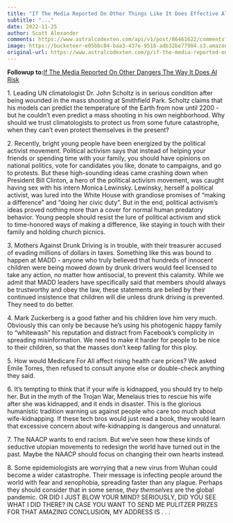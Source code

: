 ```yaml
---
title: "If The Media Reported On Other Things Like It Does Effective Altruism"
subtitle: "..."
date: 2022-11-25
author: Scott Alexander
comments: https://www.astralcodexten.com/api/v1/post/86461622/comments?&all_comments=true
image: https://bucketeer-e05bbc84-baa3-437e-9518-adb32be77984.s3.amazonaws.com/public/images/5abe6a04-d7a4-48a4-a537-06d7ee6c75c2_1059x548.png
original-url: https://www.astralcodexten.com/p/if-the-media-reported-on-other-things
---
```

**Followup to:**[If The Media Reported On Other Dangers The Way It Does AI Risk](https://slatestarcodex.com/2014/08/26/if-the-media-reported-on-other-dangers-like-it-does-ai-risk/)

1\. Leading UN climatologist Dr. John Scholtz is in serious condition after being wounded in the mass shooting at Smithfield Park. Scholtz claims that his models can predict the temperature of the Earth from now until 2200 - but he couldn’t even predict a mass shooting in his own neighborhood. Why should we trust climatologists to protect us from some future catastrophe, when they can’t even protect themselves in the present?

2\. Recently, bright young people have been energized by the political activist movement. Political activism says that instead of helping your friends or spending time with your family, you should have opinions on national politics, vote for candidates you like, donate to campaigns, and go to protests. But these high-sounding ideas came crashing down when President Bill Clinton, a hero of the political activism movement, was caught having sex with his intern Monica Lewinsky. Lewinsky, herself a political activist, was lured into the White House with grandiose promises of “making a difference” and “doing her civic duty”. But in the end, political activism’s ideas proved nothing more than a cover for normal human predatory behavior. Young people should resist the lure of political activism and stick to time-honored ways of making a difference, like staying in touch with their family and holding church picnics.

3\. Mothers Against Drunk Driving is in trouble, with their treasurer accused of evading millions of dollars in taxes. Something like this was bound to happen at MADD - anyone who truly believed that hundreds of innocent children were being mowed down by drunk drivers would feel licensed to take any action, no matter how antisocial, to prevent this calamity. While we admit that MADD leaders have specifically said that members should always be trustworthy and obey the law, these statements are belied by their continued insistence that children will die unless drunk driving is prevented. They need to do better.

4\. Mark Zuckerberg is a good father and his children love him very much. Obviously this can only be because he’s using his photogenic happy family to “whitewash” his reputation and distract from Facebook’s complicity in spreading misinformation. We need to make it harder for people to be nice to their children, so that the masses don’t keep falling for this ploy.

5\. How would Medicare For All affect rising health care prices? We asked Emile Torres, then refused to consult anyone else or double-check anything they said.

6\. It’s tempting to think that if your wife is kidnapped, you should try to help her. But in the myth of the Trojan War, Menelaus tries to rescue his wife after she was kidnapped, and it ends in disaster. This is the glorious humanistic tradition warning us against people who care too much about wife-kidnapping. If these tech bros would just read a book, they would learn that excessive concern about wife-kidnapping is dangerous and unnatural.

7\. The NAACP wants to end racism. But we’ve seen how these kinds of seductive utopian movements to redesign the world have turned out in the past. Maybe the NAACP should focus on changing their own hearts instead. 

8\. Some epidemiologists are worrying that a new virus from Wuhan could become a wider catastrophe. Their message is infecting people around the world with fear and xenophobia, spreading faster than any plague. Perhaps they should consider that in some sense, _they themselves_ are the global pandemic. OR DID I JUST BLOW YOUR MIND? SERIOUSLY, DID YOU SEE WHAT I DID THERE? IN CASE YOU WANT TO SEND ME PULITZER PRIZES FOR THAT AMAZING CONCLUSION, MY ADDRESS IS . . . 
